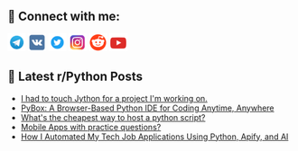 ## 🔎 Connect with me:
[<img src="https://github.com/bullbesh/bullbesh/blob/main/images/Telegram.png" width="32" height="32" />](https://t.me/bullbesh)
[<img src="https://github.com/bullbesh/bullbesh/blob/main/images/VK.png" width="32" height="32" />](https://vk.com/bullbesh)
[<img src="https://github.com/bullbesh/bullbesh/blob/main/images/Twitter.png" width="32" height="32" />](https://twitter.com/bullbesh1)
[<img src="https://github.com/bullbesh/bullbesh/blob/main/images/Instagram.png" width="32" height="32" />](https://www.instagram.com/bullbesh)
[<img src="https://github.com/bullbesh/bullbesh/blob/main/images/Reddit.png" width="32" height="32" />](https://www.reddit.com/user/bullbesh)
[<img src="https://github.com/bullbesh/bullbesh/blob/main/images/YouTube.png" width="32" height="32" />](https://www.youtube.com/channel/UCtfjRs6uzgq5mfm8S06WTcg)

## 📕 Latest r/Python Posts
<!-- BLOG-POST-LIST:START -->
- [I had to touch Jython for a project I&#39;m working on.](https://www.reddit.com/r/Python/comments/1h5igmd/i_had_to_touch_jython_for_a_project_im_working_on/)
- [PyBox: A Browser-Based Python IDE for Coding Anytime, Anywhere](https://www.reddit.com/r/Python/comments/1h5hjmg/pybox_a_browserbased_python_ide_for_coding/)
- [What&#39;s the cheapest way to host a python script?](https://www.reddit.com/r/Python/comments/1h5hikf/whats_the_cheapest_way_to_host_a_python_script/)
- [Mobile Apps with practice questions?](https://www.reddit.com/r/Python/comments/1h5cijv/mobile_apps_with_practice_questions/)
- [How I Automated My Tech Job Applications Using Python, Apify, and AI](https://www.reddit.com/r/Python/comments/1h5cajf/how_i_automated_my_tech_job_applications_using/)
<!-- BLOG-POST-LIST:END -->
